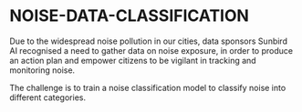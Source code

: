 # NOISE-DATA-CLASSIFICATION

Due to the widespread noise pollution in our cities, data sponsors Sunbird AI recognised a need to gather data on noise exposure, in order to produce an action plan and empower citizens to be vigilant in tracking and monitoring noise.

The challenge is to train a noise classification model to classify noise into different categories.
